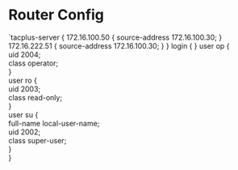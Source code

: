 # Router Config

`tacplus-server {
    172.16.100.50 {
        source-address 172.16.100.30;
    }
    172.16.222.51 {
        source-address 172.16.100.30;
    }
}
login {
    }
    user op {                           
        uid 2004;                       
        class operator;                 
    }                                   
    user ro {                           
        uid 2003;                       
        class read-only;                
    }                                                               
    user su {                           
        full-name local-user-name;      
        uid 2002;                       
        class super-user;               
    }                                   
}      

